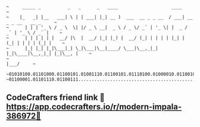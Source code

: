 ~~~~~~~~~~~~~~~~~~~~~~~~~~~~~~~~~~~~~~~~~~~~~~~~~~~~~~~~~~~~~~~~~~~~~~~~~~~~~~~~~~~~~~~~~~
~     _____ _          _   _      _   ____                    ____                       ~
~    |_   _| |__   ___| \ | | ___| |_| __ )  ___  __ _ _ __  / ___| __ _ _ __   __ _     ~
~      | | | '_ \ / _ \  \| |/ _ \ __|  _ \ / _ \/ _` | '_ \| |  _ / _` | '_ \ / _` |    ~
~      | | | | | |  __/ |\  |  __/ |_| |_) |  __/ (_| | | | | |_| | (_| | | | | (_| |    ~
~      |_| |_| |_|\___|_| \_|\___|\__|____/ \___|\__,_|_| |_|\____|\__,_|_| |_|\__, |    ~
~                                                                              |___/     ~
~~~~~~~~~~~~~~~~~~~~~~~~~~~~~~~~~~~~~~~~~~~~~~~~~~~~~~~~~~~~~~~~~~~~~~~~~~~~~~~~~~~~~~~~~~

 ~~~~~~~~~~~~~~~~~~~~~~~~~~~~~~~~~~~~~~~~~~~~~~~~~~~~~~~~~~~~~~~~~~~~~~~~~~~~~~~~~~~~~~~~~~~~~~~~~~~~
 ~01010100.01101000.01100101.01001110.01100101.01110100.01000010.01100101.01100001.01101110.01000111~
 ~01100001.01101110.01100111........................................................................~
 ~~~~~~~~~~~~~~~~~~~~~~~~~~~~~~~~~~~~~~~~~~~~~~~~~~~~~~~~~~~~~~~~~~~~~~~~~~~~~~~~~~~~~~~~~~~~~~~~~~~~

## CodeCrafters friend link 🔨https://app.codecrafters.io/r/modern-impala-386972🔨

<!--
**thenetbeangang/thenetbeangang** is a ✨ _special_ ✨ repository because its `README.md` (this file) appears on your GitHub profile.

Here are some ideas to get you started:

- 🔭 I’m currently working on ...
- 🌱 I’m currently learning ...
- 👯 I’m looking to collaborate on ...
- 🤔 I’m looking for help with ...
- 💬 Ask me about ...
- 📫 How to reach me: ...
- 😄 Pronouns: ...
- ⚡ Fun fact: ...
-->
